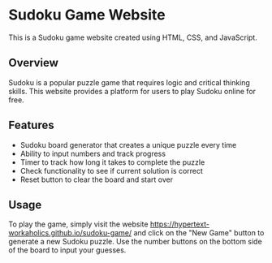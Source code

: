 # Sudoku Game Website

This is a Sudoku game website created using HTML, CSS, and JavaScript.

## Overview

Sudoku is a popular puzzle game that requires logic and critical thinking skills. This website provides a platform for users to play Sudoku online for free.

## Features

- Sudoku board generator that creates a unique puzzle every time
- Ability to input numbers and track progress
- Timer to track how long it takes to complete the puzzle
- Check functionality to see if current solution is correct
- Reset button to clear the board and start over

## Usage

To play the game, simply visit the website <a href="https://hypertext-workaholics.github.io/sudoku-game/">https://hypertext-workaholics.github.io/sudoku-game/</a> and click on the "New Game" button to generate a new Sudoku puzzle. Use the number buttons on the bottom side of the board to input your guesses.